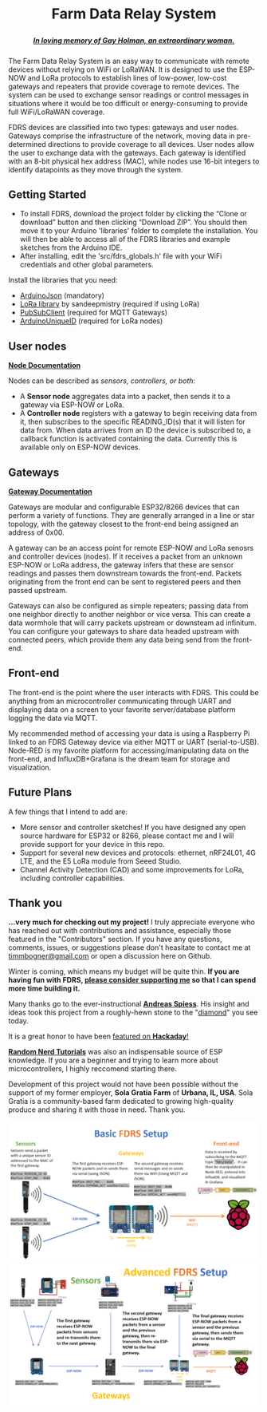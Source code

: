 # <p align="center">Farm Data Relay System
##### <p align="center">[***In loving memory of Gay Holman, an extraordinary woman.***](https://www.facebook.com/CFECI/posts/2967989419953119) #####

The Farm Data Relay System is an easy way to communicate with remote devices without relying on WiFi or LoRaWAN. It is designed to use the ESP-NOW and LoRa protocols to establish lines of low-power, low-cost gateways and repeaters that provide coverage to remote devices. The system can be used to exchange sensor readings or control messages in situations where it would be too difficult or energy-consuming to provide full WiFi/LoRaWAN coverage.

FDRS devices are classified into two types: gateways and user nodes. Gateways comprise the infrastructure of the network, moving data in pre-determined directions to provide coverage to all devices. User nodes allow the user to exchange data with the gateways. Each gateway is identified with an 8-bit physical hex address (MAC), while nodes use 16-bit integers to identify datapoints as they move through the system.

## Getting Started
- To install FDRS, download the project folder by clicking the “Clone or download” button and then clicking “Download ZIP”. You should then move it to your Arduino 'libraries' folder to complete the installation. You will then be able to access all of the FDRS libraries and example sketches from the Arduino IDE.
- After installing, edit the 'src/fdrs_globals.h' file with your WiFi credentials and other global parameters.
 
Install the libraries that you need:
- [ArduinoJson](https://arduinojson.org/) (mandatory)
- [LoRa library](https://github.com/sandeepmistry/arduino-LoRa) by sandeepmistry (required if using LoRa)
- [PubSubClient](https://github.com/knolleary/pubsubclient/) (required for MQTT Gateways)
- [ArduinoUniqueID](https://github.com/ricaun/ArduinoUniqueID) (required for LoRa nodes)

## User nodes
**[Node Documentation](/extras/Node.md)**

Nodes can be described as *sensors, controllers, or both*:
- A **Sensor node** aggregates data into a packet, then sends it to a gateway via ESP-NOW or LoRa.
- A **Controller node** registers with a gateway to begin receiving data from it, then subscribes to the specific READING_ID(s) that it will listen for data from. When data arrives from an ID the device is subscribed to, a callback function is activated containing the data. Currently this is available only on ESP-NOW devices. 
  
## Gateways
**[Gateway Documentation](extras/Gateway.md)**
  
Gateways are modular and configurable ESP32/8266 devices that can perform a variety of functions. They are generally arranged in a line or star topology, with the gateway closest to the front-end being assigned an address of 0x00.

A gateway can be an access point for remote ESP-NOW and LoRa senosrs and controller devices (nodes). If it receives a packet from an unknown ESP-NOW or LoRa address, the gateway infers that these are sensor readings and passes them downstream towards the front-end. Packets originating from the front end can be sent to registered peers and then passed upstream. 
 
Gateways can also be configured as simple repeaters; passing data from one neighbor directly to another neighbor or vice versa. This can create a data wormhole that will carry packets upstream or downsteam ad infinitum. You can configure your gateways to share data headed upstream with connected peers, which provide them any data being send from the front-end.
  
## Front-end
 The front-end is the point where the user interacts with FDRS. This could be anything from an microcontroller communicating through UART and displaying data on a screen to your favorite server/database platform logging the data via MQTT.
 
My recommended method of accessing your data is using a Raspberry Pi linked to an FDRS Gateway device via either MQTT or UART (serial-to-USB). Node-RED is my favorite platform for accessing/manipulating data on the front-end, and InfluxDB+Grafana is the dream team for storage and visualization. 


## Future Plans
 A few things that I intend to add are:
- More sensor and controller sketches! If you have designed any open source hardware for ESP32 or 8266, please contact me and I will provide support for your device in this repo.
- Support for several new devices and protocols: ethernet, nRF24L01, 4G LTE, and the E5 LoRa module from Seeed Studio.
- Channel Activity Detection (CAD) and some improvements for LoRa, including controller capabilities.
 
## Thank you
**...very much for checking out my project!** I truly appreciate everyone who has reached out with contributions and assistance, especially those featured in the "Contributors" section. If you have any questions, comments, issues, or suggestions please don't heasitate to contact me at timmbogner@gmail.com or open a discussion here on Github.

Winter is coming, which means my budget will be quite thin. **If you are having fun with FDRS, [please consider supporting me](https://www.buymeacoffee.com/TimmB) so that I can spend more time building it.**

Many thanks go to the ever-instructional [**Andreas Spiess**](https://www.youtube.com/channel/UCu7_D0o48KbfhpEohoP7YSQ). His insight and ideas took this project from a roughly-hewn stone to the "[diamond](https://youtu.be/6JI5wZABWmA)" you see today. 

It is a great honor to have been [featured on **Hackaday**!](https://hackaday.com/2022/07/02/farm-data-relay-system/)
  
[**Random Nerd Tutorials**](https://randomnerdtutorials.com/) was also an indispensable source of ESP knowledge. If you are a beginner and trying to learn more about   microcontrollers, I highly reccomend starting there.
  

Development of this project would not have been possible without the support of my former employer, **Sola Gratia Farm** of **Urbana, IL, USA**.  Sola Gratia is a community-based farm dedicated to growing high-quality produce and sharing it with those in need. Thank you.
  

  
![Basic](extras/Basic_Setup.png)
![Advanced](extras/Advanced_Setup.png)

